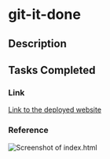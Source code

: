 # git-it-done

## Description

## Tasks Completed 

### Link 
[Link to the deployed website](https://rodvalencia2319.github.io/git-it-done/)

### Reference 
![Screenshot of index.html]()